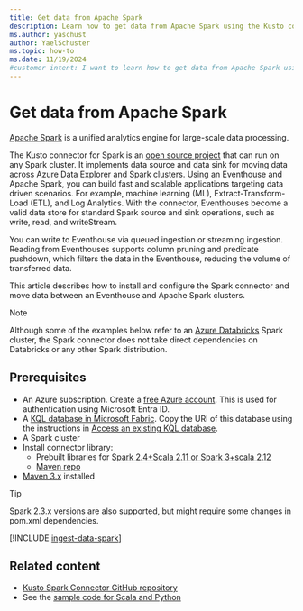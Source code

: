 ```yaml
---
title: Get data from Apache Spark
description: Learn how to get data from Apache Spark using the Kusto connector for Spark.
ms.author: yaschust
author: YaelSchuster
ms.topic: how-to
ms.date: 11/19/2024
#customer intent: I want to learn how to get data from Apache Spark using the Kusto connector for Spark.
---
```

# Get data from Apache Spark

[Apache Spark](https://spark.apache.org/) is a unified analytics engine for large-scale data processing.

The Kusto connector for Spark is an [open source project](https://github.com/Azure/azure-kusto-spark) that can run on any Spark cluster. It implements data source and data sink for moving data across Azure Data Explorer and Spark clusters. Using an Eventhouse and Apache Spark, you can build fast and scalable applications targeting data driven scenarios. For example, machine learning (ML), Extract-Transform-Load (ETL), and Log Analytics. With the connector, Eventhouses become a valid data store for standard Spark source and sink operations, such as write, read, and writeStream.

You can write to Eventhouse via queued ingestion or streaming ingestion. Reading from Eventhouses supports column pruning and predicate pushdown, which filters the data in the Eventhouse, reducing the volume of transferred data.

This article describes how to install and configure the Spark connector and move data between an Eventhouse and Apache Spark clusters.

> [!NOTE]
> Although some of the examples below refer to an [Azure Databricks](/azure/databricks/) Spark cluster, the Spark connector does not take direct dependencies on Databricks or any other Spark distribution.

## Prerequisites

* An Azure subscription. Create a [free Azure account](https://azure.microsoft.com/free/). This is used for authentication using Microsoft Entra ID.
* A [KQL database in Microsoft Fabric](create-database.md). Copy the URI of this database using the instructions in [Access an existing KQL database](access-database-copy-uri.md).
* A Spark cluster
* Install connector library:
    * Prebuilt libraries for [Spark 2.4+Scala 2.11 or Spark 3+scala 2.12](https://github.com/Azure/azure-kusto-spark/releases) 
    * [Maven repo](https://mvnrepository.com/artifact/com.microsoft.azure.kusto/spark-kusto-connector)
* [Maven 3.x](https://maven.apache.org/download.cgi) installed

> [!TIP]
> Spark 2.3.x versions are also supported, but might require some changes in pom.xml dependencies.


[!INCLUDE [ingest-data-spark](~/../kusto-repo/data-explorer/includes/cross-repo/ingest-data-spark.md)]

## Related content

* [Kusto Spark Connector GitHub repository](https://github.com/Azure/azure-kusto-spark/tree/master/docs)
* See the [sample code for Scala and Python](https://github.com/Azure/azure-kusto-spark/tree/master/samples/src/main)
